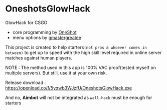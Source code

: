 # OneshotsGlowHack
GlowHack for CSGO
- core programming by [OneShot](https://github.com/OneshotGH)
- menu options by [gmastergreatee](https://github.com/gmastergreatee)

This project is created to help starters`(not pros & whoever comes in between)` to get up to speed with the high skill level required in online server matches against human players.

NOTE : The method used in this app is 100% VAC proof(tested myself on multiple servers). But still, use it at your own risk.

Release download : https://openload.co/f/5yqwb3WJzfU/OneshotsGlowHack.exe

And no, __Aimbot__ will not be integrated as `wall-hack` must be enough for starters
